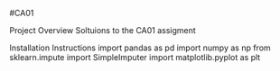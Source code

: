 #CA01

Project Overview
  Soltuions to the CA01 assigment
  
Installation Instructions
    import pandas as pd
    import numpy as np
    from sklearn.impute import SimpleImputer
    import matplotlib.pyplot as plt

